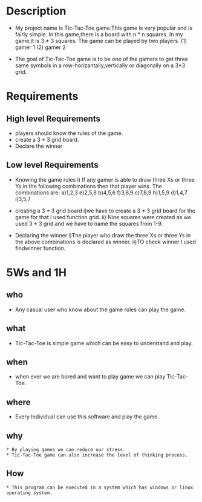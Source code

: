 # Description

* My project name is Tic-Tac-Toe game.This game is very popular and is fairly simple. In this game,there is a board with n * n squares. In my game,it is 3 * 3 squares. The game can be played by two players. 
                        (1) gamer 1           (2) gamer 2

* The goal of Tic-Tac-Toe game is to be one of the gamers to get three same symbols in a row-horizantally,vertically or diagonally on a 3*3 grid.

# Requirements

## High level Requirements
* players should know the rules of the game.
* create a 3 * 3 grid board.
* Declare the winner

## Low level Requirements
* Knowing the game rules
    i) If any gamer is able to draw three Xs or three Ys in the following combinations then that player wins. The combinations are:
              a)1,2,3                      e)2,5,8
              b)4,5,6                      f)3,6,9
              c)7,8,9                      h)1,5,9
              d)1,4,7                      i)3,5,7
 
 * creating a 3 * 3 grid board
    i)we have to create a 3 * 3 grid board for the game for that I used function grid.
    ii) Nine squares were created as we used 3 * 3 grid and we have to name the squares from 1-9.
        
 * Declaring the winner
     i)The player who draw the three Xs or three Ys in the above combinations is declared as winner.
     ii)TO check winner I used findwinner function.
     
 # 5Ws and 1H
 
 ## who
  * Any casual user who know about the game rules can play the game.
  
 ## what
   * Tic-Tac-Toe is simple game which can be easy to understand and play.
 
 ## when
   * when ever we are bored and want to play game we can play Tic-Tac-Toe.
 
 ## where
   * Every Individual can use this software and play the game.
   
 ## why
    * By playing games we can reduce our stress.
    * Tic-Tac-Toe game can also increase the level of thinking process.
    
 ## How
    * This program can be executed in a system which has windows or linux operating system.

